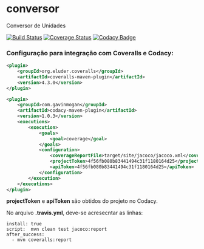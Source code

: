 # conversor
Conversor de Unidades

[![Build Status](https://travis-ci.org/otojunior/conversor.svg?branch=master)](https://travis-ci.org/otojunior/conversor)
[![Coverage Status](https://coveralls.io/repos/github/otojunior/conversor/badge.svg?branch=master)](https://coveralls.io/github/otojunior/conversor?branch=master)
[![Codacy Badge](https://api.codacy.com/project/badge/Grade/d2ec5cafd0f5428a860b4f47328dd87f)](https://www.codacy.com/app/otojunior/conversor?utm_source=github.com&amp;utm_medium=referral&amp;utm_content=otojunior/conversor&amp;utm_campaign=Badge_Grade)

### Configuração para integração com Coveralls e Codacy:
```xml
<plugin>
	<groupId>org.eluder.coveralls</groupId>
	<artifactId>coveralls-maven-plugin</artifactId>
	<version>4.3.0</version>
</plugin>

<plugin>
	<groupId>com.gavinmogan</groupId>
    <artifactId>codacy-maven-plugin</artifactId>
    <version>1.0.3</version>
    <executions>
    	<execution>
    		<goals>
    			<goal>coverage</goal>
    		</goals>
    		<configuration>
		    	<coverageReportFile>target/site/jacoco/jacoco.xml</coverageReportFile>
		    	<projectToken>4f56fb080b83441494c31f1180164d25</projectToken>
		    	<apiToken>4f56fb080b83441494c31f1180164d25</apiToken>
    		</configuration>
    	</execution>
    </executions>
</plugin>

```
**projectToken** e **apiToken** são obtidos do projeto no Codacy.

No arquivo **.travis.yml**, deve-se acresecntar as linhas:

```
install: true
script:  mvn clean test jacoco:report
after_success:
  - mvn coveralls:report
```
